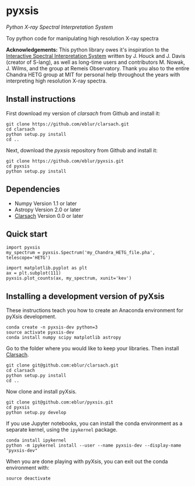 # pyxsis
_Python X-ray Spectral Interpretation System_

Toy python code for manipulating high resolution X-ray spectra

**Acknowledgements:**
This python library owes it's inspiration to the [Interactive Spectral Interpretation System](http://adsabs.harvard.edu/abs/2000ASPC..216..591H) written by J. Houck and J. Davis (creator of S-lang), as well as long-time users and contributors M. Nowak, J. Wilms, and the group at Remeis Observatory. Thank you also to the entire Chandra HETG group at MIT for personal help throughout the years with interpreting high resolution X-ray spectra.

## Install instructions

First download my version of _clarsach_ from Github and install it:

```
git clone https://github.com/eblur/clarsach.git
cd clarsach
python setup.py install
cd ..
```

Next, download the _pyxsis_ repository from Github and install it:

```
git clone https://github.com/eblur/pyxsis.git
cd pyxsis
python setup.py install
```

## Dependencies

+ Numpy Version 1.1 or later
+ Astropy Version 2.0 or later
+ [Clarsach](https://github.com/dhuppenkothen/clarsach) Version 0.0 or later

## Quick start

```
import pyxsis
my_spectrum = pyxsis.Spectrum('my_Chandra_HETG_file.pha', telescope='HETG')

import matplotlib.pyplot as plt
ax = plt.subplot(111)
pyxsis.plot_counts(ax, my_spectrum, xunit='kev')
```

## Installing a development version of pyXsis

These instructions teach you how to create an Anaconda environment for pyXsis development.

```
conda create -n pyxsis-dev python=3
source activate pyxsis-dev
conda install numpy scipy matplotlib astropy
```

Go to the folder where you would like to keep your libraries. Then install [Clarsach](https://github.com/dhuppenkothen/clarsach).
```
git clone git@github.com:eblur/clarsach.git
cd clarsach
python setup.py install
cd ..
```

Now clone and install pyXsis.
```
git clone git@github.com:eblur/pyxsis.git
cd pyxsis
python setup.py develop
```

If you use Jupyter notebooks, you can install the conda environment as a separate kernel, using the `ipykernel` package.
```
conda install ipykernel
python -m ipykernel install --user --name pyxsis-dev --display-name "pyxsis-dev"
```

When you are done playing with pyXsis, you can exit out the conda environment with:
```
source deactivate
```
